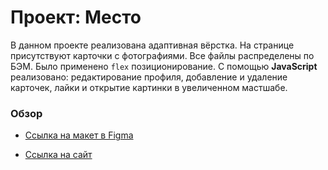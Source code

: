 # Проект: Место

В данном проекте реализована адаптивная вёрстка. На странице присутствуют карточки с фотографиями. Все файлы распределены по БЭМ. Было применено `flex` позиционирование. С помощью **JavaScript** реализовано: редактирование профиля, добавление и удаление карточек, лайки и открытие картинки в увеличенном мастшабе.

### Обзор

* [Ссылка на макет в Figma](https://www.figma.com/file/2cn9N9jSkmxD84oJik7xL7/JavaScript.-Sprint-4?node-id=0%3A1)

* [Ссылка на сайт](https://karinayatimova.github.io/mesto/)
